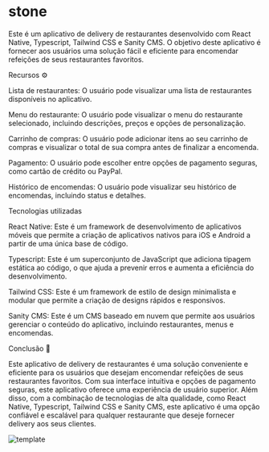 # stone
Este é um aplicativo de delivery de restaurantes desenvolvido com React Native, Typescript, Tailwind CSS e Sanity CMS. O objetivo deste aplicativo é fornecer aos usuários uma solução fácil e eficiente para encomendar refeições de seus restaurantes favoritos.

Recursos ⚙️

Lista de restaurantes: O usuário pode visualizar uma lista de restaurantes disponíveis no aplicativo.

Menu do restaurante: O usuário pode visualizar o menu do restaurante selecionado, incluindo descrições, preços e opções de personalização.

Carrinho de compras: O usuário pode adicionar itens ao seu carrinho de compras e visualizar o total de sua compra antes de finalizar a encomenda.

Pagamento: O usuário pode escolher entre opções de pagamento seguras, como cartão de crédito ou PayPal.

Histórico de encomendas: O usuário pode visualizar seu histórico de encomendas, incluindo status e detalhes.

Tecnologias utilizadas

React Native: Este é um framework de desenvolvimento de aplicativos móveis que permite a criação de aplicativos nativos para iOS e Android a partir de uma única base de código.

Typescript: Este é um superconjunto de JavaScript que adiciona tipagem estática ao código, o que ajuda a prevenir erros e aumenta a eficiência do desenvolvimento.

Tailwind CSS: Este é um framework de estilo de design minimalista e modular que permite a criação de designs rápidos e responsivos.

Sanity CMS: Este é um CMS baseado em nuvem que permite aos usuários gerenciar o conteúdo do aplicativo, incluindo restaurantes, menus e encomendas.

Conclusão 📝

Este aplicativo de delivery de restaurantes é uma solução conveniente e eficiente para os usuários que desejam encomendar refeições de seus restaurantes favoritos. Com sua interface intuitiva e opções de pagamento seguras, este aplicativo oferece uma experiência de usuário superior. Além disso, com a combinação de tecnologias de alta qualidade, como React Native, Typescript, Tailwind CSS e Sanity CMS, este aplicativo é uma opção confiável e escalável para qualquer restaurante que deseje fornecer delivery aos seus clientes.

![template](https://user-images.githubusercontent.com/64960771/216146090-37462fe2-4d44-432b-a6fd-7ce2db3303e2.png)
